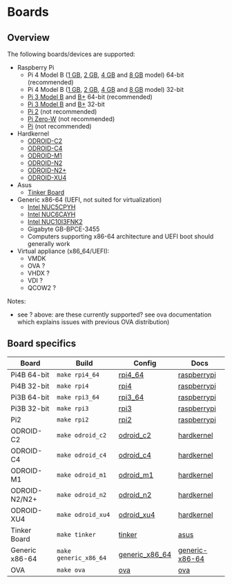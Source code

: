 # Boards

## Overview

The following boards/devices are supported:

- Raspberry Pi
  - Pi 4 Model B ([1 GB](https://www.raspberrypi.com/products/raspberry-pi-4-model-b/?variant=raspberry-pi-4-model-b-1gb), [2 GB](https://www.raspberrypi.com/products/raspberry-pi-4-model-b/?variant=raspberry-pi-4-model-b-2gb), [4 GB](https://www.raspberrypi.com/products/raspberry-pi-4-model-b/?variant=raspberry-pi-4-model-b-4gb) and [8 GB](https://www.raspberrypi.com/products/raspberry-pi-4-model-b/?variant=raspberry-pi-4-model-b-8gb) model) 64-bit (recommended)
  - Pi 4 Model B ([1 GB](https://www.raspberrypi.com/products/raspberry-pi-4-model-b/?variant=raspberry-pi-4-model-b-1gb), [2 GB](https://www.raspberrypi.com/products/raspberry-pi-4-model-b/?variant=raspberry-pi-4-model-b-2gb), [4 GB](https://www.raspberrypi.com/products/raspberry-pi-4-model-b/?variant=raspberry-pi-4-model-b-4gb) and [8 GB](https://www.raspberrypi.com/products/raspberry-pi-4-model-b/?variant=raspberry-pi-4-model-b-8gb) model) 32-bit
  - [Pi 3 Model B](https://www.raspberrypi.com/products/raspberry-pi-3-model-b/) and [B+](https://www.raspberrypi.com/products/raspberry-pi-3-model-b-plus/) 64-bit (recommended)
  - [Pi 3 Model B](https://www.raspberrypi.com/products/raspberry-pi-3-model-b/) and [B+](https://www.raspberrypi.com/products/raspberry-pi-3-model-b-plus/) 32-bit
  - [Pi 2](https://www.raspberrypi.com/products/raspberry-pi-2-model-b/) (not recommended)
  - [Pi Zero-W](https://www.raspberrypi.com/products/raspberry-pi-zero-w/) (not recommended)
  - [Pi](https://www.raspberrypi.com/products/raspberry-pi-1-model-b-plus/) (not recommended)
- Hardkernel
  - [ODROID-C2](https://wiki.odroid.com/odroid-c2/odroid-c2)
  - [ODROID-C4](https://wiki.odroid.com/odroid-c4/odroid-c4)
  - [ODROID-M1](https://wiki.odroid.com/odroid-m1/odroid-m1)
  - [ODROID-N2](https://wiki.odroid.com/odroid-n2/odroid-n2)
  - [ODROID-N2+](https://wiki.odroid.com/odroid-n2/odroid-n2)
  - [ODROID-XU4](https://wiki.odroid.com/odroid-xu4/odroid-xu4)
- Asus
  - [Tinker Board](https://tinker-board.asus.com/product/tinker-board.html)
- Generic x86-64 (UEFI, not suited for virtualization)
  - [Intel NUC5CPYH](https://www.intel.com/content/www/us/en/products/sku/85254/intel-nuc-kit-nuc5cpyh/specifications.html)
  - [Intel NUC6CAYH](https://www.intel.com/content/www/us/en/products/sku/95062/intel-nuc-kit-nuc6cayh/specifications.html)
  - [Intel NUC10I3FNK2](https://www.intel.com/content/www/us/en/products/sku/195503/intel-nuc-10-performance-kit-nuc10i3fnk/specifications.html)
  - Gigabyte GB-BPCE-3455
  - Computers supporting x86-64 architecture and UEFI boot should generally work
- Virtual appliance (x86_64/UEFI):
  - VMDK
  - OVA ?
  - VHDX ?
  - VDI ?
  - QCOW2 ?

Notes:
  - see ? above: are these currently supported? see ova documentation which explains issues with previous OVA distribution)

## Board specifics

|Board|Build|Config|Docs|
|-----|----|------|----|
|Pi4B 64-bit   |`make rpi4_64`       |[rpi4_64](../../buildroot-external/configs/rpi4_64_defconfig)|[raspberrypi](./raspberrypi/)|
|Pi4B 32-bit   |`make rpi4`          |[rpi4](../../buildroot-external/configs/rpi4_defconfig)|[raspberrypi](./raspberrypi/)|
|Pi3B 64-bit   |`make rpi3_64`       |[rpi3_64](../../buildroot-external/configs/rpi3_64_defconfig)|[raspberrypi](./raspberrypi/)|
|Pi3B 32-bit   |`make rpi3`          |[rpi3](../../buildroot-external/configs/rpi3_defconfig)|[raspberrypi](./raspberrypi/)|
|Pi2           |`make rpi2`          |[rpi2](../../buildroot-external/configs/rpi2_defconfig)|[raspberrypi](./raspberrypi/)|
|ODROID-C2     |`make odroid_c2`     |[odroid_c2](../../buildroot-external/configs/odroid_c2_defconfig)|[hardkernel](./hardkernel/)|
|ODROID-C4     |`make odroid_c4`     |[odroid_c4](../../buildroot-external/configs/odroid_c4_defconfig)|[hardkernel](./hardkernel/)|
|ODROID-M1     |`make odroid_m1`     |[odroid_m1](../../buildroot-external/configs/odroid_m1_defconfig)|[hardkernel](./hardkernel/)|
|ODROID-N2/N2+ |`make odroid_n2`     |[odroid_n2](../../buildroot-external/configs/odroid_n2_defconfig)|[hardkernel](./hardkernel/)|
|ODROID-XU4    |`make odroid_xu4`    |[odroid_xu4](../../buildroot-external/configs/odroid_xu4_defconfig)|[hardkernel](./hardkernel/)|
|Tinker Board  |`make tinker`        |[tinker](../../buildroot-external/configs/tinker_defconfig)|[asus](./asus/)|
|Generic x86-64|`make generic_x86_64`|[generic_x86_64](../../buildroot-external/configs/generic_x86_64_defconfig)|[generic-x86-64](./generic-x86-64/)|
|OVA           |`make ova`           |[ova](../../buildroot-external/configs/ova_defconfig)|[ova](./ova/)|
